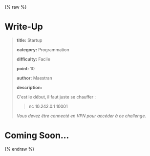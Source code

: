 
{% raw %}
# Write-Up
> **title:** Startup
>
> **category:** Programmation
>
> **difficulty:** Facile
>
> **point:** 10
>
> **author:** Maestran
>
> **description:**
>
> C'est le début, il faut juste se chauffer : 
>
> > nc 10.242.0.1 10001
>
> *Vous devez être connecté en VPN pour accéder à ce challenge.*
>
> 


# Coming Soon...

{% endraw %}
